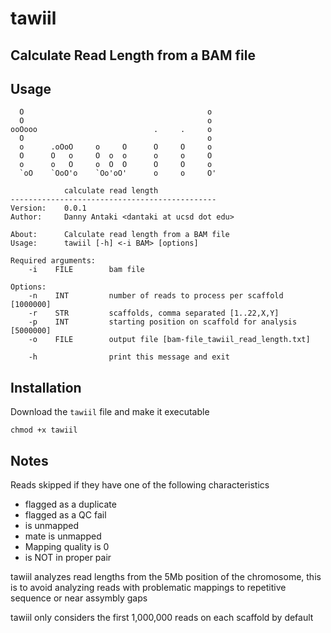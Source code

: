 # tawiil
Calculate Read Length from a BAM file
--------------------------------------

## Usage

```
  O                                         o                                              
  O                                         o
ooOooo                          .     .     o
  O                                         o
  o      .oOoO     o     O      O     O     o 
  O      O   o     O  o  o      o     o     O 
  o      o   O     o  O  O      O     O     o 
  `oO    `OoO'o    `Oo'oO'      o     o     O'

            calculate read length
----------------------------------------------
Version:    0.0.1
Author:     Danny Antaki <dantaki at ucsd dot edu>

About:      Calculate read length from a BAM file
Usage:      tawiil [-h] <-i BAM> [options]

Required arguments:
    -i    FILE        bam file

Options:
    -n    INT         number of reads to process per scaffold [1000000]
    -r    STR         scaffolds, comma separated [1..22,X,Y]
    -p    INT         starting position on scaffold for analysis [5000000]
    -o    FILE        output file [bam-file_tawiil_read_length.txt]

    -h                print this message and exit

```

## Installation

Download the `tawiil` file and make it executable

`chmod +x tawiil` 


## Notes

Reads skipped if they have one of the following characteristics

* flagged as a duplicate
* flagged as a QC fail
* is unmapped
* mate is unmapped
* Mapping quality is 0
* is NOT in proper pair

tawiil analyzes read lengths from the 5Mb position of the chromosome, this is to avoid analyzing reads with problematic mappings to repetitive sequence or near assymbly gaps 

tawiil only considers the first 1,000,000 reads on each scaffold by default 

